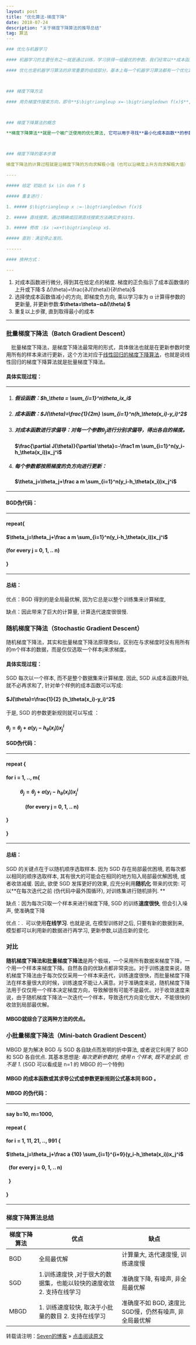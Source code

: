 ```yaml
---
layout: post
title: "优化算法-梯度下降"
date: 2018-07-24
description: "关于梯度下降算法的推导总结"
tag: 算法
​---   

### 优化与机器学习

#### 机器学习的主要任务之一就是通过训练，学习获得一组最优的参数，我们经常以**成本函数**来作为参数估计的函数。所以机器学习的任务也就是最小成本函数。

#### 优化也是机器学习算法的非常重要的组成部分，基本上每一个机器学习算法都有一个优化算法



### 梯度下降方法

#### 用负梯度作搜索方向，即令**$\bigtriangleup x=-\bigtriangledown f(x)$**, 是一种自然的选择。相应的方法就称梯度方法或者梯度下降方法。



### 梯度下降算法的概念

**梯度下降算法**就是一个被广泛使用的优化算法, 它可以用于寻找**最小化成本函数**的参数值. 也就是说: *当函数 $$J(\theta)$$* 取得最小值时, 求所对应的自变量**$\theta$**的过程， 此处**$\theta$**就是机器要学习的参数，$$J(\theta)$$ 就是用于参数估计的成本函数, 是关于$$\theta$$ 的函数. 



### 梯度下降的基本步骤

梯度下降法的计算过程就是沿梯度下降的方向求解极小值（也可以沿梯度上升方向求解极大值） 

​----

##### 给定 初始点 $x \in dom f $

##### 重复进行：

1. ##### $\bigtriangleup x :=-\bigtriangledown f(x)$ 

2. ##### 直线搜索。通过精确或回溯直线搜索方法确实步长$t$.

3. ##### 修改 :$x :=x+t\bigtriangleup x$.

##### 直到：满足停止准则。           	  				

​------

#### 换种方式：

---
```


1. 对成本函数进行微分, 得到其在给定点的梯度. 梯度的正负指示了成本函数值的上升或下降:$ Δ(\theta)=\frac{∂J(\theta)}{∂\theta}$  
2. 选择使成本函数值减小的方向, 即梯度负方向, 乘以学习率为 α 计算得参数的更新量, 并更新参数:**$\theta=\theta−αΔ(\theta)  $**
3. 重复以上步骤, 直到取得最小的成本

---

### 批量梯度下降法（Batch Gradient Descent）

　批量梯度下降法，是梯度下降法最常用的形式，具体做法也就是在更新参数时使用所有的样本来进行更新，这个方法对应于[线性回归的梯度下降算法](https://sevenold.github.io/2018/07/ml-linearRegression/)，也就是说线性回归的梯度下降算法就是批量梯度下降法。　　 

#### 具体实现过程：

---

1. ##### 假设函数：$h_\theta = \sum_{i=1}^n\theta_ix_i$

2. ##### 成本函数：$J(\theta)=\frac{1}{2m} \sum_{i=1}^n(h_\theta(x_i)-y_i)^2$

3. ##### 对成本函数进行求偏导：对每一个参数$\theta_j$进行分别求偏导，得出各自的梯度。

   #### $\frac{\partial J(\theta)}{\partial  \theta}=-\frac1 m  \sum_{i=1}^n(y_i-h_\theta(x_i))x_j^i$

4. ##### 每个参数都按照梯度的负方向进行更新：

   #### $\theta_j=\theta_j+\frac a m \sum_{i=1}^n(y_i-h_\theta(x_i))x_j^i$

---

#### BGD伪代码：

----

#### repeat{

#### $\theta_j=\theta_j+\frac a m \sum_{i=1}^n(y_i-h_\theta(x_i))x_j^i$

#### (for every j = 0, 1, .. n) 

#### }

---

#### 总结：

优点：BGD 得到的是全局最优解, 因为它总是以整个训练集来计算梯度, 

缺点：因此带来了巨大的计算量, 计算迭代速度很很慢. 

### 随机梯度下降法（Stochastic Gradient Descent）

随机梯度下降法，其实和批量梯度下降法原理类似，区别在与求梯度时没有用所有的m个样本的数据，而是仅仅选取一个样本j来求梯度。 

#### 具体实现过程：

SGD 每次以一个样本, 而不是整个数据集来计算梯度. 因此, SGD 从成本函数开始, 就不必再求和了, 针对单个样例的成本函数可以写成:  

#### $J(\theta)=\frac{1}{2} (h_\theta(x_i)-y_i)^2$

于是, SGD 的参数更新规则就可以写成 ：

#### $\theta_j=\theta_j+a (y_i-h_\theta(x_i))x_j^i$

#### SGD伪代码：

---

#### repeat {     

#### 		for i = 1, .., m{    

####       		 $\theta_j=\theta_j+a (y_i-h_\theta(x_i))x_j^i$

####         	          (for every j = 0, 1, .. n)    

#### 	} 

#### } 

---

#### 总结：

SGD 的关键点在于以随机顺序选取样本. 因为 SGD 存在局部最优困境, 若每次都以相同的顺序选取样本, 其有很大的可能会在相同的地方陷入局部最优解困境, 或者收敛减缓. 因此, 欲使 SGD 发挥更好的效果, 应充分利用**随机化** 带来的优势: 可以**在每次迭代之前 (伪代码中最外围循环), 对训练集进行随机排列. **

缺点：因为每次只取一个样本来进行梯度下降, SGD 的训练**速度很快**, 但会引入噪声, 使准确度下降

优点：.  可以使用**在线学习**. 也就是说, 在模型训练好之后, 只要有新的数据到来, 模型都可以利用新的数据进行再学习, 更新参数,以适应新的变化. 

### 对比

**随机梯度下降法和批量梯度下降法**是两个极端，一个采用所有数据来梯度下降，一个用一个样本来梯度下降。自然各自的优缺点都非常突出。对于训练速度来说，随机梯度下降法由于每次仅仅采用一个样本来迭代，训练速度很快，而批量梯度下降法在样本量很大的时候，训练速度不能让人满意。对于准确度来说，随机梯度下降法用于仅仅用一个样本决定梯度方向，导致解很有可能不是最优。对于收敛速度来说，由于随机梯度下降法一次迭代一个样本，导致迭代方向变化很大，不能很快的收敛到局部最优解。 

#### MBGD就综合了这两种方法的优点。

### 小批量梯度下降法（Mini-batch Gradient Descent）

MBGD 是为解决 BGD 与 SGD 各自缺点而发明的折中算法, 或者说它利用了 BGD 和 SGD 各自优点. 其基本思想是: *每次更新参数时, 使用 n 个样本, 既不是全部, 也不是 1.* (SGD 可以看成是 n=1 的 MBGD 的一个特例) 

#### MBGD 的成本函数或其求导公式或参数更新规则公式基本同 BGD 。

#### MBGD 的伪代码：

---

#### say b=10, m=1000, 

#### repeat {     

#### 		for i = 1, 11, 21, .., 991 { 

####                       $\theta_j=\theta_j+\frac a {10} \sum_{i=1}^{i+9}(y_i-h_\theta(x_i))x_j^i$

####                     (for every j = 0, 1, .. n)    

#### 	 }

####  } 

---



### 梯度下降算法总结

| 梯度下降算法 | 优点                                                         | 缺点                                                  |
| ------------ | ------------------------------------------------------------ | ----------------------------------------------------- |
| BGD          | 全局最优解                                                   | 计算量大, 迭代速度慢, 训练速度慢                      |
| SGD          | 1.训练速度快 ,对于很大的数据集，也能以较快的速度收敛                                                                        2. 支持在线学习 | 准确度下降, 有噪声, 非全局最优解                      |
| MBGD         | 1. 训练速度较快, 取决于小批量的数目                                            2. 支持在线学习 | 准确度不如 BGD, 速度比SGD慢，仍然有噪声, 非全局最优解 |



转载请注明：[Seven的博客](http://seven.github.io) » [点击阅读原文](https://sevenold.github.io/2018/07/arithmetic-gradientDescent/)